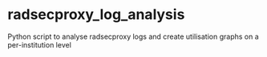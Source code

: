 # radsecproxy_log_analysis
Python script to analyse radsecproxy logs and create utilisation graphs on a per-institution level
